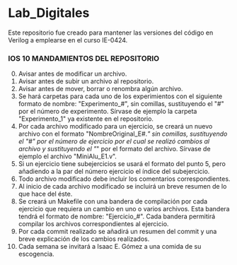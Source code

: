 # Lab_Digitales
Este repositorio fue creado para mantener las versiones del código en Verilog a emplearse en el curso IE-0424.
### lOS 10 MANDAMIENTOS DEL REPOSITORIO ###
0. Avisar antes de modificar un archivo.
1. Avisar antes de subir un archivo al repositorio.
2. Avisar antes de mover, borrar o renombra algún archivo.
3. Se hará carpetas para cada uno de los experimientos con el siguiente formato de nombre: "Experimento_#", sin comillas, sustituyendo el "#" por el número de experimento. Sírvase de ejemplo la carpeta "Experimento_1" ya existente en el repositorio.
4. Por cada archivo modificado para un ejercicio, se creará un nuevo archivo con el formato "NombreOriginal_E#.*" sin comillas, sustituyendo el "#" por el número de ejercicio por el cual se realizó cambios al archivo y sustituyendo el "*" por el formato del archivo. Sírvase de ejemplo el archivo "MiniAlu_E1.v".
5. Si un ejercicio tiene subejercicios se usará el formato del punto 5, pero añadiendo a la par del número ejercicio el índice del subejercicio.
6. Todo archivo modificado debe incluir los comentarios correspondientes.
7. Al inicio de cada archivo modificado se incluirá un breve resumen de lo que hace del éste.
8. Se creará un Makefile con una bandera de compilación por cada ejercicio que requiera un cambio en uno o varios archivos. Esta bandera tendrá el formato de nombre: "Ejercicio_#". Cada bandera permitirá compilar los archivos correspondientes al ejercicio.
9. Por cada commit realizado se añadirá un resumen del commit y una breve explicación de los cambios realizados.
10. Cada semana se invitará a Isaac E. Gómez a una comida de su escogencia.
